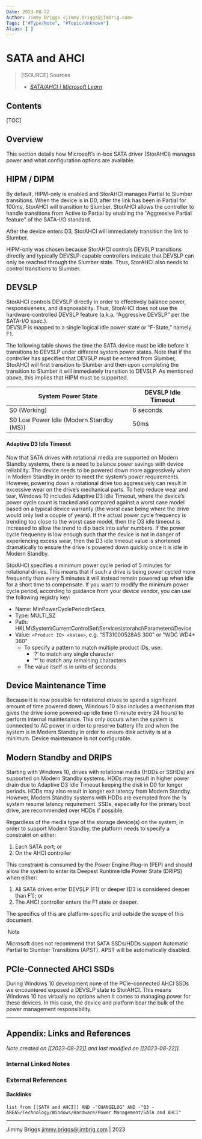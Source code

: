```yaml
---
Date: 2023-08-22
Author: Jimmy Briggs <jimmy.briggs@jimbrig.com>
Tags: ["#Type/Note", "#Topic/Unknown"]
Alias: [ ]
---
```


# SATA and AHCI

> [!SOURCE] Sources
> - *[SATA/AHCI | Microsoft Learn](https://learn.microsoft.com/en-us/windows-hardware/design/component-guidelines/power-management-for-storage-hardware-devices-sata)*

## Contents

[TOC]

## Overview

This section details how Microsoft’s in-box SATA driver (StorAHCI) manages power and what configuration options are available.

## HIPM / DIPM

By default, HIPM-only is enabled and StorAHCI manages Partial to Slumber transitions. When the device is in D0, after the link has been in Partial for 100ms, StorAHCI will transition to Slumber. StorAHCI allows the controller to handle transitions from Active to Partial by enabling the “Aggressive Partial feature” of the SATA-I/O standard.

After the device enters D3, StorAHCI will immediately transition the link to Slumber.

HIPM-only was chosen because StorAHCI controls DEVSLP transitions directly and typically DEVSLP-capable controllers indicate that DEVSLP can only be reached through the Slumber state. Thus, StorAHCI also needs to control transitions to Slumber.

## DEVSLP

StorAHCI controls DEVSLP directly in order to effectively balance power, responsiveness, and diagnosability. Thus, StorAHCI does not use the hardware-controlled DEVSLP feature (a.k.a. “Aggressive DEVSLP” per the SATA-I/O spec.).  
DEVSLP is mapped to a single logical idle power state or “F-State,” namely F1.

The following table shows the time the SATA device must be idle before it transitions to DEVSLP under different system power states. Note that if the controller has specified that DEVSLP must be entered from Slumber, StorAHCI will first transition to Slumber and then upon completing the transition to Slumber it will immediately transition to DEVSLP. As mentioned above, this implies that HIPM must be supported.

|System Power State|DEVSLP Idle Timeout|
|---|---|
|S0 (Working)|6 seconds|
|S0 Low Power Idle (Modern Standby (MS))|50ms|

#### Adaptive D3 Idle Timeout

Now that SATA drives with rotational media are supported on Modern Standby systems, there is a need to balance power savings with device reliability. The device needs to be powered down more aggressively when in Modern Standby in order to meet the system’s power requirements. However, powering down a rotational drive too aggressively can result in excessive wear on the drive’s mechanical parts. To help reduce wear and tear, Windows 10 includes Adaptive D3 Idle Timeout, where the device’s power cycle count is tracked and compared against a worst case model based on a typical device warranty (the worst case being where the drive would only last a couple of years). If the actual power cycle frequency is trending too close to the worst case model, then the D3 idle timeout is increased to allow the trend to dip back into safer numbers. If the power cycle frequency is low enough such that the device is not in danger of experiencing excess wear, then the D3 idle timeout value is shortened dramatically to ensure the drive is powered down quickly once it is idle in Modern Standby.

StorAHCI specifies a minimum power cycle period of 5 minutes for rotational drives. This means that if such a drive is being power cycled more frequently than every 5 minutes it will instead remain powered up when idle for a short time to compensate. If you want to modify the minimum power cycle period, according to guidance from your device vendor, you can use the following registry key:

- Name: MinPowerCyclePeriodInSecs
- Type: MULTI_SZ
- Path: HKLM\System\CurrentControlSet\Services\storahci\Parameters\Device
- Value: `<Product ID> <Value>`, e.g. "ST31000528AS 300" or "WDC WD4* 360"
    - To specify a pattern to match multiple product IDs, use:
        - ‘?’ to match any single character
        - ‘*’ to match any remaining characters
    - The value itself is in units of seconds.

## Device Maintenance Time

Because it is now possible for rotational drives to spend a significant amount of time powered down, Windows 10 also includes a mechanism that gives the drive some powered-up idle time (1 minute every 24 hours) to perform internal maintenance. This only occurs when the system is connected to AC power in order to preserve battery life and when the system is in Modern Standby in order to ensure disk activity is at a minimum. Device maintenance is not configurable.

## Modern Standby and DRIPS

Starting with Windows 10, drives with rotational media (HDDs or SSHDs) are supported on Modern Standby systems. HDDs may result in higher power drain due to Adaptive D3 Idle Timeout keeping the disk in D0 for longer periods. HDDs may also result in longer exit latency from Modern Standby. However, Modern Standby systems with HDDs are exempted from the 1s system resume latency requirement. SSDs, especially for the primary boot drive, are recommended over HDDs if possible.

Regardless of the media type of the storage device(s) on the system, in order to support Modern Standby, the platform needs to specify a constraint on either:

1. Each SATA port; or
2. On the AHCI controller

This constraint is consumed by the Power Engine Plug-in (PEP) and should allow the system to enter its Deepest Runtime Idle Power State (DRIPS) when either:

1. All SATA drives enter DEVSLP (F1) or deeper (D3 is considered deeper than F1); or
2. The AHCI controller enters the F1 state or deeper.

The specifics of this are platform-specific and outside the scope of this document.

 Note

Microsoft does not recommend that SATA SSDs/HDDs support Automatic Partial to Slumber Transitions (APST). APST will be automatically disabled.


## PCIe-Connected AHCI SSDs

During Windows 10 development none of the PCIe-connected AHCI SSDs we encountered exposed a DEVSLP state to StorAHCI. This means Windows 10 has virtually no options when it comes to managing power for these devices. In this case, the device and platform bear the bulk of the power management responsibility.

***

## Appendix: Links and References

*Note created on [[2023-08-22]] and last modified on [[2023-08-22]].*

### Internal Linked Notes

### External References

#### Backlinks

```dataview
list from [[SATA and AHCI]] AND -"CHANGELOG" AND -"03 - AREAS/Technology/Windows/Hardware/Power Management/SATA and AHCI"
```


***

Jimmy Briggs <jimmy.briggs@jimbrig.com> | 2023

